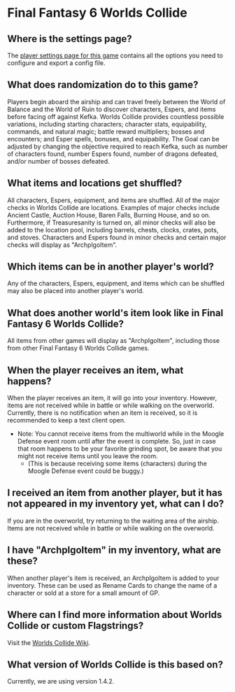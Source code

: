 # Final Fantasy 6 Worlds Collide

## Where is the settings page?

The [player settings page for this game](../player-settings) contains all the options you need to configure and export a
config file.

## What does randomization do to this game?

Players begin aboard the airship and can travel freely between the World of Balance and the World of Ruin to discover characters, Espers, and items before facing off against Kefka.
Worlds Collide provides countless possible variations, including starting characters; character stats, equipability, commands, and natural magic; battle reward multipliers; bosses and encounters; and Esper spells, bonuses, and equipability. The Goal can be adjusted by changing the objective required to reach Kefka, such as number of characters found, number Espers found, number of dragons defeated, and/or number of bosses defeated.

## What items and locations get shuffled?

All characters, Espers, equipment, and items are shuffled. All of the major checks in Worlds Collide are locations. Examples of major checks include Ancient Castle, Auction House, Baren Falls, Burning House, and so on. Furthermore, if Treasuresanity is turned on, all minor checks will also be added to the location pool, including barrels, chests, clocks, crates, pots, and stoves. Characters and Espers found in minor checks and certain major checks will display as "ArchplgoItem".

## Which items can be in another player's world?

Any of the characters, Espers, equipment, and items which can be shuffled may also be placed into another player's world.

## What does another world's item look like in Final Fantasy 6 Worlds Collide?

All items from other games will display as "ArchplgoItem", including those from other Final Fantasy 6 Worlds Collide games.

## When the player receives an item, what happens?

When the player receives an item, it will go into your inventory. However, items are not received while in battle or while walking on the overworld. Currently, there is no notification when an item is received, so it is recommended to keep a text client open.

- Note: You cannot receive items from the multiworld while in the Moogle Defense event room until after the event is complete.
  So, just in case that room happens to be your favorite grinding spot, be aware that you might not receive items until you leave the room.
  - (This is because receiving some items (characters) during the Moogle Defense event could be buggy.)

## I received an item from another player, but it has not appeared in my inventory yet, what can I do?

If you are in the overworld, try returning to the waiting area of the airship. Items are not received while in battle or while walking on the overworld.


## I have "ArchplgoItem" in my inventory, what are these?

When another player's item is received, an ArchplgoItem is added to your inventory. These can be used as Rename Cards to change the name of a character or sold at a store for a small amount of GP.

## Where can I find more information about Worlds Collide or custom Flagstrings?

Visit the [Worlds Collide Wiki](https://wiki.ff6worldscollide.com/).

## What version of Worlds Collide is this based on?

Currently, we are using version 1.4.2.
